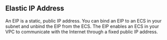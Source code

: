 ## Elastic IP Address

An EIP is a static, public IP address. You can bind an EIP to an ECS in your subnet and unbind the EIP from the ECS. The EIP enables an ECS in your VPC to communicate with the Internet through a fixed public IP address.
